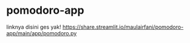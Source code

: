 # pomodoro-app

linknya disini ges yak!
https://share.streamlit.io/maulairfani/pomodoro-app/main/app/pomodoro.py
